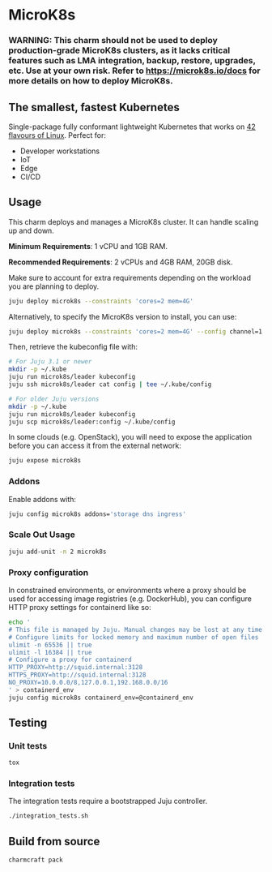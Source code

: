 # MicroK8s

### **WARNING**: This charm should not be used to deploy production-grade MicroK8s clusters, as it lacks critical features such as LMA integration, backup, restore, upgrades, etc. Use at your own risk. Refer to https://microk8s.io/docs for more details on how to deploy MicroK8s.

## The smallest, fastest Kubernetes

Single-package fully conformant lightweight Kubernetes that works on [42 flavours of Linux](https://snapcraft.io/microk8s). Perfect for:

- Developer workstations
- IoT
- Edge
- CI/CD

## Usage

This charm deploys and manages a MicroK8s cluster. It can handle scaling up and down.

**Minimum Requirements**: 1 vCPU and 1GB RAM.

**Recommended Requirements**: 2 vCPUs and 4GB RAM, 20GB disk.

Make sure to account for extra requirements depending on the workload you are planning to deploy.

```bash
juju deploy microk8s --constraints 'cores=2 mem=4G'
```

Alternatively, to specify the MicroK8s version to install, you can use:

```bash
juju deploy microk8s --constraints 'cores=2 mem=4G' --config channel=1.25
```

Then, retrieve the kubeconfig file with:

```bash
# For Juju 3.1 or newer
mkdir -p ~/.kube
juju run microk8s/leader kubeconfig
juju ssh microk8s/leader cat config | tee ~/.kube/config

# For older Juju versions
mkdir -p ~/.kube
juju run microk8s/leader kubeconfig
juju scp microk8s/leader:config ~/.kube/config
```

In some clouds (e.g. OpenStack), you will need to expose the application before you can access it from the external network:

```bash
juju expose microk8s
```

### Addons

Enable addons with:

```bash
juju config microk8s addons='storage dns ingress'
```

### Scale Out Usage

```bash
juju add-unit -n 2 microk8s
```

### Proxy configuration

In constrained environments, or environments where a proxy should be used for accessing image registries (e.g. DockerHub), you can configure HTTP proxy settings for containerd like so:

```bash
echo '
# This file is managed by Juju. Manual changes may be lost at any time.
# Configure limits for locked memory and maximum number of open files
ulimit -n 65536 || true
ulimit -l 16384 || true
# Configure a proxy for containerd
HTTP_PROXY=http://squid.internal:3128
HTTPS_PROXY=http://squid.internal:3128
NO_PROXY=10.0.0.0/8,127.0.0.1,192.168.0.0/16
' > containerd_env
juju config microk8s containerd_env=@containerd_env
```

## Testing

### Unit tests

```bash
tox
```

### Integration tests

The integration tests require a bootstrapped Juju controller.

```bash
./integration_tests.sh
```

## Build from source

```bash
charmcraft pack
```
